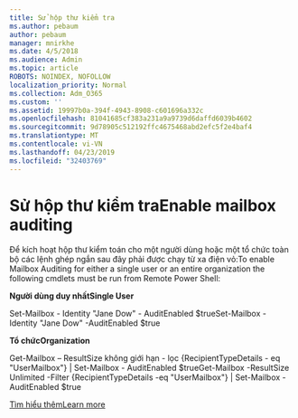 ```yaml
---
title: Sử hộp thư kiểm tra
ms.author: pebaum
author: pebaum
manager: mnirkhe
ms.date: 4/5/2018
ms.audience: Admin
ms.topic: article
ROBOTS: NOINDEX, NOFOLLOW
localization_priority: Normal
ms.collection: Adm_O365
ms.custom: ''
ms.assetid: 19997b0a-394f-4943-8908-c601696a332c
ms.openlocfilehash: 81041685cf383a231a9a9739d6daffd6039b4602
ms.sourcegitcommit: 9d78905c512192ffc4675468abd2efc5f2e4baf4
ms.translationtype: MT
ms.contentlocale: vi-VN
ms.lasthandoff: 04/23/2019
ms.locfileid: "32403769"
---
```

# <a name="enable-mailbox-auditing"></a><span data-ttu-id="1ee56-102">Sử hộp thư kiểm tra</span><span class="sxs-lookup"><span data-stu-id="1ee56-102">Enable mailbox auditing</span></span>

<span data-ttu-id="1ee56-103">Để kích hoạt hộp thư kiểm toán cho một người dùng hoặc một tổ chức toàn bộ các lệnh ghép ngắn sau đây phải được chạy từ xa điện vỏ:</span><span class="sxs-lookup"><span data-stu-id="1ee56-103">To enable Mailbox Auditing for either a single user or an entire organization the following cmdlets must be run from Remote Power Shell:</span></span>
  
 <span data-ttu-id="1ee56-104">**Người dùng duy nhất**</span><span class="sxs-lookup"><span data-stu-id="1ee56-104">**Single User**</span></span>
  
<span data-ttu-id="1ee56-105">Set-Mailbox - Identity "Jane Dow" - AuditEnabled $true</span><span class="sxs-lookup"><span data-stu-id="1ee56-105">Set-Mailbox -Identity "Jane Dow" -AuditEnabled $true</span></span>
  
 <span data-ttu-id="1ee56-106">**Tổ chức**</span><span class="sxs-lookup"><span data-stu-id="1ee56-106">**Organization**</span></span>
  
<span data-ttu-id="1ee56-107">Get-Mailbox – ResultSize không giới hạn - lọc {RecipientTypeDetails - eq "UserMailbox"} | Set-Mailbox - AuditEnabled $true</span><span class="sxs-lookup"><span data-stu-id="1ee56-107">Get-Mailbox -ResultSize Unlimited -Filter {RecipientTypeDetails -eq "UserMailbox"} | Set-Mailbox -AuditEnabled $true</span></span>
  
[<span data-ttu-id="1ee56-108">Tìm hiểu thêm</span><span class="sxs-lookup"><span data-stu-id="1ee56-108">Learn more</span></span>](https://support.office.com/article/aaca8987-5b62-458b-9882-c28476a66918)
  

